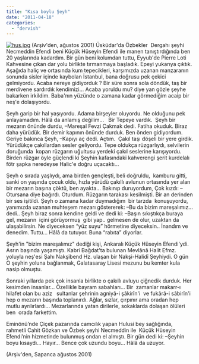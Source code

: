 ```yaml
---
title: "Kısa boylu Şeyh"
date: "2011-04-18"
categories: 
  - "dervish"
---
```


[![hus.jpg](/uploads/2011/04/hus.jpg)](/uploads/2011/04/hus.jpg "hus.jpg") (Arşiv'den, ağustos 2001) Üsküdar'da Özbekler  Dergahı şeyhi Necmeddin Efendi beni Küçük Hüseyin Efendi ile manen tanıştırdığında ben 20 yaşlarında kadardım. Bir gün beni kolumdan tuttu, Eyyub'de Pierre Loti Kahvesine çıkan dar yolu birlikte tırmanmaya başladık. Epeyi yukarıya çıktık. Aşağıda haliç ve ortasında kum tepecikleri, karşımızda uzanan manzaranın sonunda sisler içinde kaybolan İstanbul, bana doğrusu pek çekici gelmiyordu. Acaba nereye gidiyorduk ? Bir süre sonra sola döndük, taş bir merdivene sardırdık kendimizi... Acaba yoruldu mu? diye yan gözle şeyhe bakarken irkildim. Baba'nın yüzünde o zamana kadar görmediğim acaip bir neş'e dolaşıyordu.

Şeyh garip bir hal yaşıyordu. Adama birşeyler oluyordu. Ne olduğunu pek anlayamadım. Hâlâ da anlamış değilim...   Bir Tepeye vardık.  Şeyh bir mezarın önünde durdu, –Mareşal Fevzi Çakmak dedi. Fatiha okuduk. Biraz daha yürüdük. Bir demir kapının önünde durduk. Ben önden gidiyordum. Geriye bakınca Şeyh, –Kapıyı aç dedi. Açtım.  Çakıl taşı döşeli bir yere girdik. Yürüdükçe çakıllardan sesler geliyordu. Tepe oldukça rüzgarlıydı, selvilerin doruğunda  kopan rüzgarın uğultusu yerdeki çakıl seslerine karışıyordu.  Birden rüzgar öyle güçlendi ki Şeyhin kafasındaki kahverengi şerit kurdelalı  fötr şapka neredeyse Halic'e doğru uçacaktı...

Şeyh o sırada yaşlıydı, ama birden gençleşti, beli doğruldu,  kamburu gitti, sanki on yaşında çocuk oldu, hızla yürüdü çakıllı avlunun ortasında yer alan bir mezarın başına çöktü, ben ayakta... Bakınıp duruyordum, Çok kızdı: –Otursana diye bağırdı. Oturdum. Rüzgarın tarakası kesilmişti. Bir an derinden bir ses işitildi. Şeyh o zamana kadar duymadığım  bir tarzda  konuşuyordu, yanımızda uzanan muhteşem mezarı göstererek: –Bu da bizim mareşalımız... dedi.. Şeyh biraz sonra kendine geldi ve dedi ki: –Başın sıkıştıkça buraya gel, mezarın  içini görüyormuş  gibi yap.. gelmesen de olur, uzaktan da ulaşabilirsin. Ne diyeceksen “yüz suyu” hörmetine diyeceksin.. İnandım ve denedim. Tuttu... Hâlâ da tutuyor. Buna “rabıta” diyorlar.

Şeyh'in "bizim mareşalımız" dediği kişi, Ankaralı Küçük Hüseyin Efendi'ydi. Asrın başında yaşamıştı. Kabri Bağdat'ta bulunan Mevlânâ Halit Efmz. yoluyla neş'esi Şahı Nakşibend Hz. ulaşan bir Nakşi-Halidî Şeyhiydi. O gün O şeyhin yoluna bağlanmak, Galatasaray Lisesi mezunu bu kemter kula nasip olmuştu.

Sonraki yıllarda pek çok insanla birlikte o çakıllı avluyu çiğnedik durduk. Her kesimden insanlar... Özellikle bayram sabahları... Bir  zamanlar makarr-ı hilafet olan bu aziz   sultanlar şehrinin agniyâ-i şâkirîn'i  ve fukârâ-i sâbirîn'i hep o mezarın başında toplanırdı. Ağlar, sızlar, çırpınır ama oradan hep mutlu ayrılırlardı... Mezarlarında yatan dirilerle, sokaklarda dolaşan ölüleri ben  orada farkettim.

Eminönü’nde Çiçek pazarında camcılık yapan Hulusi bey sağlığında,  rahmetli Cahit Gözkan ve Özbek şeyhi Necmeddin ile  Küçük Hüseyin Efendi’nin hizmetinde bulunmuş ondan el almıştı. Bir gün dedi ki: –Şeyhin boyu kısaydı... Hayır... Bence çok uzundu boyu... Hâlâ da uzuyor.

(Arşiv'den, Sapanca ağustos 2001)
